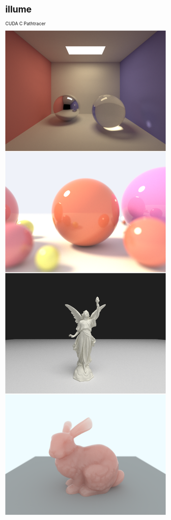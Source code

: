 # illume
CUDA C Pathtracer

![Cornell Box](renders/cornelllight-1440x1080-10000spp-15md.png?raw=true "Title")
![spheres](renders/spheres-1440x1080-15000spp-15md.png?raw=true "Title")
![lucy(525k tris)](renders/lucy5-960x720-10000spp-10md.png?raw=true "Title")
![sss bunny](renders/sss-960x720-5000spp-45md.png?raw=true "Title")